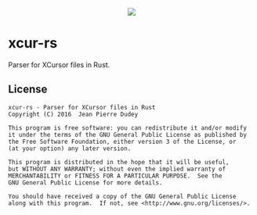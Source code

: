 <p align="center">
  <a href="https://travis-ci.org/jeandudey/xcur-rs">
    <img src="https://travis-ci.org/jeandudey/xcur-rs.svg?branch=master">
  </a>
</p>

# xcur-rs
Parser for XCursor files in Rust.

## License
```
xcur-rs - Parser for XCursor files in Rust
Copyright (C) 2016  Jean Pierre Dudey

This program is free software: you can redistribute it and/or modify
it under the terms of the GNU General Public License as published by
the Free Software Foundation, either version 3 of the License, or
(at your option) any later version.

This program is distributed in the hope that it will be useful,
but WITHOUT ANY WARRANTY; without even the implied warranty of
MERCHANTABILITY or FITNESS FOR A PARTICULAR PURPOSE.  See the
GNU General Public License for more details.

You should have received a copy of the GNU General Public License
along with this program.  If not, see <http://www.gnu.org/licenses/>.
```
